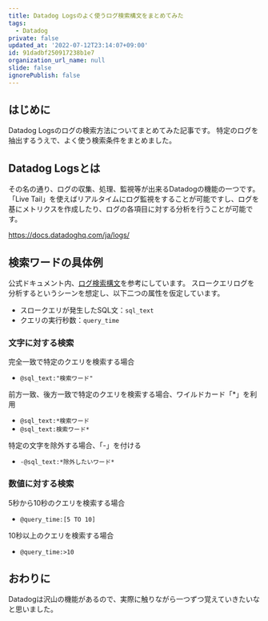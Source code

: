 ```yaml
---
title: Datadog Logsのよく使うログ検索構文をまとめてみた
tags:
  - Datadog
private: false
updated_at: '2022-07-12T23:14:07+09:00'
id: 91dadbf250917238b1e7
organization_url_name: null
slide: false
ignorePublish: false
---
```

## はじめに

Datadog Logsのログの検索方法についてまとめてみた記事です。
特定のログを抽出するうえで、よく使う検索条件をまとめました。

## Datadog Logsとは

その名の通り、ログの収集、処理、監視等が出来るDatadogの機能の一つです。
「Live Tail」を使えばリアルタイムにログ監視をすることが可能ですし、ログを基にメトリクスを作成したり、ログの各項目に対する分析を行うことが可能です。

https://docs.datadoghq.com/ja/logs/

## 検索ワードの具体例

公式ドキュメント内、[ログ検索構文](https://docs.datadoghq.com/ja/logs/explorer/search_syntax/)を参考にしています。
スロークエリログを分析するというシーンを想定し、以下二つの属性を仮定しています。

- スロークエリが発生したSQL文：`sql_text`
- クエリの実行秒数：`query_time`

### 文字に対する検索

完全一致で特定のクエリを検索する場合

- `@sql_text:"検索ワード"`

前方一致、後方一致で特定のクエリを検索する場合、ワイルドカード「*」を利用

- `@sql_text:*検索ワード`
- `@sql_text:検索ワード*`

特定の文字を除外する場合、「-」を付ける

- `-@sql_text:*除外したいワード*`

### 数値に対する検索

5秒から10秒のクエリを検索する場合

- `@query_time:[5 TO 10]`

10秒以上のクエリを検索する場合

- `@query_time:>10`

## おわりに
Datadogは沢山の機能があるので、実際に触りながら一つずつ覚えていきたいなと思いました。
